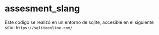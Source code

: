 # assesment_slang
Este código se realizó en un entorno de sqlite, accesible en el siguiente sitio: `https://sqliteonline.com/`
